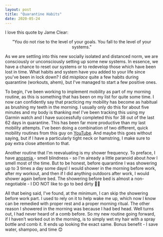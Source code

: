 ```yaml
---
layout: post
title: "Quarantine Habits"
date: 2020-05-24
---
```

I love this quote by Jame Clear:

<center>"You do not rise to the level of your goals. You fall to the level of your systems."</center>

As we are settling into this new socially isolated and distanced norm, we are consciously or unconsciously setting up some new systems. In essence, we have a chance to reset our systems or to redevelop those which have been lost in time. What habits and system have you added to your life since you&#x27;ve been in lock down? I did <em>misplace</em> quite a few habits during quarantine (workouts, ahem), but I&#x27;ve managed to start a few positive ones. 

To begin, I&#x27;ve been working to implement mobility as part of my morning routine, as this is something that has been on my list for quite some time. I now can confidently say that practicing my mobility has become as habitual as brushing my teeth in the morning. I usually only do this for about five minutes and my body is thanking me! I&#x27;ve been tracking this using my Garmin watch and I have successfully completed this for 38 out of the last 62 days in quarantine. This has been far more productive than my last mobility attempts. I&#x27;ve been doing a combination of two different, quick mobility routines from this guy on <a href="https://www.youtube.com/channel/UCU0DZhN-8KFLYO6beSaYljg">YouTube</a>.  And maybe this goes without saying, but if I have a particularly tight neck or hamstring, I make sure to pay extra close attention to that.  

Another routine that I&#x27;m reevaluating is my shower frequency. To preface, I have <a href="https://en.wikipedia.org/wiki/Anosmia">anosmia </a>- smell blindness - so I&#x27;m already a little paranoid about <em>how</em> I smell most of the time. But to be honest, before quarantine I was showering up to 3 times a day some days! I would shower in the morning before work, after my workout, and then if I did anything outdoors after work, I would shower again before bed. The showering before bed is almost a non-negotiable - I DO NOT like to go to bed dirty 🙅‍♂️ 

All that being said, I&#x27;ve found, at the minimum, I can skip the showering before work part. I used to rely on it to help wake me up, which now I know can be remedied with proper rest and a proper morning ritual. The other reason I showered in the morning was because I had bed head. Well turns out, I had never heard of a comb before. So my new routine going forward, if I haven&#x27;t worked out in the morning, is to simply wet my hair with a spray bottle and comb it. It ends up looking the exact same. Bonus benefit - I save water, shampoo, and time 😊
